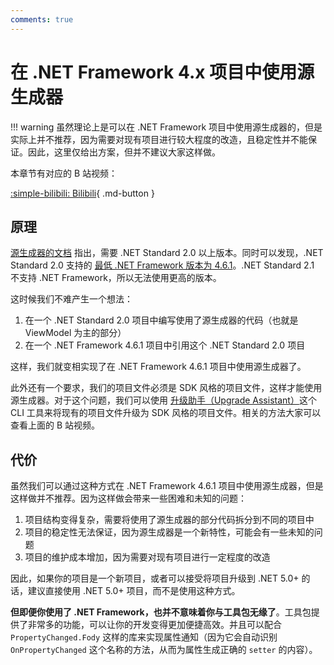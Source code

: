 ```yaml
---
comments: true
---
```


# 在 .NET Framework 4.x 项目中使用源生成器

!!! warning
    虽然理论上是可以在 .NET Framework 项目中使用源生成器的，但是实际上并不推荐，因为需要对现有项目进行较大程度的改造，且稳定性并不能保证。因此，这里仅给出方案，但并不建议大家这样做。

本章节有对应的 B 站视频：

[:simple-bilibili: Bilibili](https://www.bilibili.com/video/BV188411g7ox/){ .md-button }

## 原理

[源生成器的文档](https://learn.microsoft.com/zh-cn/dotnet/csharp/roslyn-sdk/source-generators-overview) 指出，需要 .NET Standard 2.0 以上版本。同时可以发现，.NET Standard 2.0 支持的 [最低 .NET Framework 版本为 4.6.1](https://learn.microsoft.com/en-us/dotnet/standard/net-standard?tabs=net-standard-2-0)。.NET Standard 2.1 不支持 .NET Framework，所以无法使用更高的版本。

这时候我们不难产生一个想法：

1. 在一个 .NET Standard 2.0 项目中编写使用了源生成器的代码（也就是 ViewModel 为主的部分）
2. 在一个 .NET Framework 4.6.1 项目中引用这个 .NET Standard 2.0 项目

这样，我们就变相实现了在 .NET Framework 4.6.1 项目中使用源生成器了。

此外还有一个要求，我们的项目文件必须是 SDK 风格的项目文件，这样才能使用源生成器。对于这个问题，我们可以使用 [升级助手（Upgrade Assistant）](https://dotnet.microsoft.com/en-us/platform/upgrade-assistant)这个 CLI 工具来将现有的项目文件升级为 SDK 风格的项目文件。相关的方法大家可以查看上面的 B 站视频。

## 代价

虽然我们可以通过这种方式在 .NET Framework 4.6.1 项目中使用源生成器，但是这样做并不推荐。因为这样做会带来一些困难和未知的问题：

1. 项目结构变得复杂，需要将使用了源生成器的部分代码拆分到不同的项目中
2. 项目的稳定性无法保证，因为源生成器是一个新特性，可能会有一些未知的问题
3. 项目的维护成本增加，因为需要对现有项目进行一定程度的改造

因此，如果你的项目是一个新项目，或者可以接受将项目升级到 .NET 5.0+ 的话，建议直接使用 .NET 5.0+ 项目，而不是使用这种方式。

**但即便你使用了 .NET Framework，也并不意味着你与工具包无缘了**。工具包提供了非常多的功能，可以让你的开发变得更加便捷高效。并且可以配合 `PropertyChanged.Fody` 这样的库来实现属性通知（因为它会自动识别 `OnPropertyChanged` 这个名称的方法，从而为属性生成正确的 `setter` 的内容）。